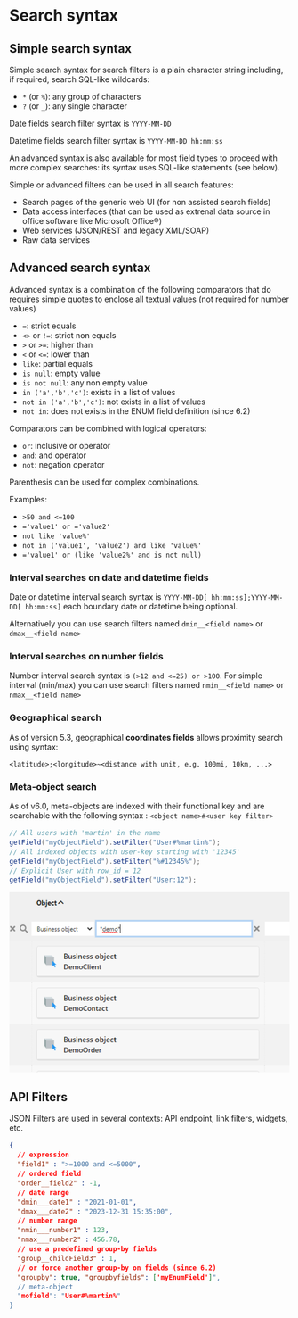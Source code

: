 Search syntax
=============

Simple search syntax
--------------------

Simple search syntax for search filters is a plain character string including,
if required, search SQL-like wildcards:

- `*` (or `%`): any group of characters
- `?` (or `_`): any single character

Date fields search filter syntax is `YYYY-MM-DD`

Datetime fields search filter syntax is `YYYY-MM-DD hh:mm:ss`

An advanced syntax is also available for most field types to proceed with more complex
searches: its syntax uses SQL-like statements (see below).

Simple or advanced filters can be used in all search features:

- Search pages of the generic web UI (for non assisted search fields)
- Data access interfaces (that can be used as extrenal data source in office software like Microsoft Office&reg;)
- Web services (JSON/REST and legacy XML/SOAP)
- Raw data services

Advanced search syntax
----------------------

Advanced syntax is a combination of the following comparators that do requires
simple quotes to enclose all textual values (not required for number values)

- `=`: strict equals
- `<>` or `!=`: strict non equals
- `>` or `>=`: higher than
- `<` or `<=`: lower than
- `like`: partial equals
- `is null`: empty value
- `is not null`: any non empty value
- `in ('a','b','c')`: exists in a list of values
- `not in ('a','b','c')`: not exists in a list of values
- `not in`: does not exists in the ENUM field definition (since 6.2)


Comparators can be combined with logical operators:

- `or`: inclusive or operator
- `and`: and operator
- `not`: negation operator

Parenthesis can be used for complex combinations.

Examples: 
- `>50 and <=100`
- `='value1' or ='value2'`
- `not like 'value%'`
- `not in ('value1', 'value2') and like 'value%'`
- `='value1' or (like 'value2%' and is not null)`

### Interval searches on date and datetime fields

Date or datetime interval search syntax is `YYYY-MM-DD[ hh:mm:ss];YYYY-MM-DD[ hh:mm:ss]` each boundary date or datetime being optional.

Alternatively you can use search filters named `dmin__<field name>` or `dmax__<field name>`

### Interval searches on number fields

Number interval search syntax is `(>12 and <=25) or >100`.
For simple interval (min/max) you can use search filters named `nmin__<field name>` or `nmax__<field name>`

### Geographical search

As of version 5.3, geographical **coordinates fields** allows proximity search using syntax: 

```
<latitude>;<longitude>~<distance with unit, e.g. 100mi, 10km, ...>
```

### Meta-object search

As of v6.0, meta-objects are indexed with their functional key and are searchable with the following syntax : `<object name>#<user key filter>`

```java
// All users with 'martin' in the name
getField("myObjectField").setFilter("User#%martin%");
// All indexed objects with user-key starting with '12345'
getField("myObjectField").setFilter("%#12345%");
// Explicit User with row_id = 12
getField("myObjectField").setFilter("User:12");
```

![](filter_obj.png)

API Filters
-----------

JSON Filters are used in several contexts: API endpoint, link filters, widgets, etc.

```json
{
  // expression
  "field1" : ">=1000 and <=5000",
  // ordered field
  "order__field2" : -1,
  // date range
  "dmin___date1" : "2021-01-01",
  "dmax___date2" : "2023-12-31 15:35:00",
  // number range
  "nmin___number1" : 123,
  "nmax___number2" : 456.78,
  // use a predefined group-by fields
  "group__childField3" : 1,
  // or force another group-by on fields (since 6.2)
  "groupby": true, "groupbyfields": ['myEnumField']",
  // meta-object
  "mofield": "User#%martin%"
}
```
